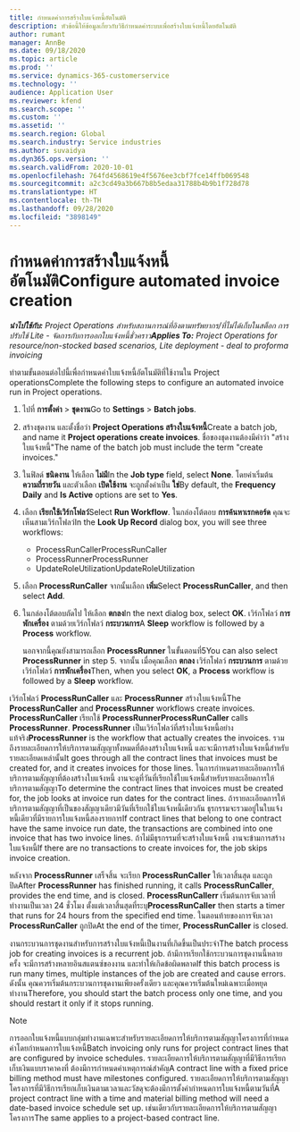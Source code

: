 ```yaml
---
title: กำหนดค่าการสร้างใบแจ้งหนี้อัตโนมัติ
description: หัวข้อนี้ให้ข้อมูลเกี่ยวกับวิธีกำหนดค่าระบบเพื่อสร้างใบแจ้งหนี้โดยอัตโนมัติ
author: rumant
manager: AnnBe
ms.date: 09/18/2020
ms.topic: article
ms.prod: ''
ms.service: dynamics-365-customerservice
ms.technology: ''
audience: Application User
ms.reviewer: kfend
ms.search.scope: ''
ms.custom: ''
ms.assetid: ''
ms.search.region: Global
ms.search.industry: Service industries
ms.author: suvaidya
ms.dyn365.ops.version: ''
ms.search.validFrom: 2020-10-01
ms.openlocfilehash: 764fd4568619e4f5676ee3cbf7fce14ffb069548
ms.sourcegitcommit: a2c3cd49a3b667b8b5edaa31788b4b9b1f728d78
ms.translationtype: HT
ms.contentlocale: th-TH
ms.lasthandoff: 09/28/2020
ms.locfileid: "3898149"
---
```

# <a name="configure-automated-invoice-creation"></a><span data-ttu-id="cc8e0-103">กำหนดค่าการสร้างใบแจ้งหนี้อัตโนมัติ</span><span class="sxs-lookup"><span data-stu-id="cc8e0-103">Configure automated invoice creation</span></span>

<span data-ttu-id="cc8e0-104">_**นำไปใช้กับ:** Project Operations สำหรับสถานการณ์ที่อิงตามทรัพยากร/ที่ไม่ได้เก็บในสต็อก การปรับใช้ Lite - จัดการกับการออกใบแจ้งหนี้ชั่วคราว_</span><span class="sxs-lookup"><span data-stu-id="cc8e0-104">_**Applies To:** Project Operations for resource/non-stocked based scenarios, Lite deployment - deal to proforma invoicing_</span></span>

<span data-ttu-id="cc8e0-105">ทำตามขั้นตอนต่อไปนี้เพื่อกำหนดค่าใบแจ้งหนี้อัตโนมัติที่ใช้งานใน Project operations</span><span class="sxs-lookup"><span data-stu-id="cc8e0-105">Complete the following steps to configure an automated invoice run in Project operations.</span></span>

1. <span data-ttu-id="cc8e0-106">ไปที่ **การตั้งค่า** \> **ชุดงาน**</span><span class="sxs-lookup"><span data-stu-id="cc8e0-106">Go to **Settings** \> **Batch jobs**.</span></span>
2. <span data-ttu-id="cc8e0-107">สร้างชุดงาน และตั้งชื่อว่า **Project Operations สร้างใบแจ้งหนี้**</span><span class="sxs-lookup"><span data-stu-id="cc8e0-107">Create a batch job, and name it **Project operations create invoices**.</span></span> <span data-ttu-id="cc8e0-108">ชื่อของชุดงานต้องมีคำว่า "สร้างใบแจ้งหนี้"</span><span class="sxs-lookup"><span data-stu-id="cc8e0-108">The name of the batch job must include the term "create invoices."</span></span>
3. <span data-ttu-id="cc8e0-109">ในฟิลด์ **ชนิดงาน** ให้เลือก **ไม่มี**</span><span class="sxs-lookup"><span data-stu-id="cc8e0-109">In the **Job type** field, select **None**.</span></span> <span data-ttu-id="cc8e0-110">โดยค่าเริ่มต้น **ความถี่รายวัน** และตัวเลือก **เปิดใช้งาน** จะถูกตั้งค่าเป็น **ใช่**</span><span class="sxs-lookup"><span data-stu-id="cc8e0-110">By default, the **Frequency Daily** and **Is Active** options are set to **Yes**.</span></span>
4. <span data-ttu-id="cc8e0-111">เลือก **เรียกใช้เวิร์กโฟลว์**</span><span class="sxs-lookup"><span data-stu-id="cc8e0-111">Select **Run Workflow**.</span></span> <span data-ttu-id="cc8e0-112">ในกล่องโต้ตอบ **การค้นหาเรกคอร์ด** คุณจะเห็นสามเวิร์กโฟลว์</span><span class="sxs-lookup"><span data-stu-id="cc8e0-112">In the **Look Up Record** dialog box, you will see three workflows:</span></span>

    - <span data-ttu-id="cc8e0-113">ProcessRunCaller</span><span class="sxs-lookup"><span data-stu-id="cc8e0-113">ProcessRunCaller</span></span>
    - <span data-ttu-id="cc8e0-114">ProcessRunner</span><span class="sxs-lookup"><span data-stu-id="cc8e0-114">ProcessRunner</span></span>
    - <span data-ttu-id="cc8e0-115">UpdateRoleUtilization</span><span class="sxs-lookup"><span data-stu-id="cc8e0-115">UpdateRoleUtilization</span></span>

5. <span data-ttu-id="cc8e0-116">เลือก **ProcessRunCaller** จากนั้นเลือก **เพิ่ม**</span><span class="sxs-lookup"><span data-stu-id="cc8e0-116">Select **ProcessRunCaller**, and then select **Add**.</span></span>
6. <span data-ttu-id="cc8e0-117">ในกล่องโต้ตอบถัดไป ให้เลือก **ตกลง**</span><span class="sxs-lookup"><span data-stu-id="cc8e0-117">In the next dialog box, select **OK**.</span></span> <span data-ttu-id="cc8e0-118">เวิร์กโฟลว์ **การพักเครื่อง** ตามด้วยเวิร์กโฟลว์ **กระบวนการ**</span><span class="sxs-lookup"><span data-stu-id="cc8e0-118">A **Sleep** workflow is followed by a **Process** workflow.</span></span>

    <span data-ttu-id="cc8e0-119">นอกจากนี้คุณยังสามารถเลือก **ProcessRunner** ในขั้นตอนที่5</span><span class="sxs-lookup"><span data-stu-id="cc8e0-119">You can also select **ProcessRunner** in step 5.</span></span> <span data-ttu-id="cc8e0-120">จากนั้น เมื่อคุณเลือก **ตกลง** เวิร์กโฟลว์ **กระบวนการ** ตามด้วยเวิร์กโฟลว์ **การพักเครื่อง**</span><span class="sxs-lookup"><span data-stu-id="cc8e0-120">Then, when you select **OK**, a **Process** workflow is followed by a **Sleep** workflow.</span></span>

<span data-ttu-id="cc8e0-121">เวิร์กโฟลว์ **ProcessRunCaller** และ **ProcessRunner** สร้างใบแจ้งหนี้</span><span class="sxs-lookup"><span data-stu-id="cc8e0-121">The **ProcessRunCaller** and **ProcessRunner** workflows create invoices.</span></span> <span data-ttu-id="cc8e0-122">**ProcessRunCaller** เรียกใช้ **ProcessRunner**</span><span class="sxs-lookup"><span data-stu-id="cc8e0-122">**ProcessRunCaller** calls **ProcessRunner**.</span></span> <span data-ttu-id="cc8e0-123">**ProcessRunner** เป็นเวิร์กโฟลว์ที่สร้างใบแจ้งหนี้อย่างแท้จริง</span><span class="sxs-lookup"><span data-stu-id="cc8e0-123">**ProcessRunner** is the workflow that actually creates the invoices.</span></span> <span data-ttu-id="cc8e0-124">รวมถึงรายละเอียดการให้บริการตามสัญญาทั้งหมดที่ต้องสร้างใบแจ้งหนี้ และจะมีการสร้างใบแจ้งหนี้สำหรับรายละเอียดเหล่านั้น</span><span class="sxs-lookup"><span data-stu-id="cc8e0-124">It goes through all the contract lines that invoices must be created for, and it creates invoices for those lines.</span></span> <span data-ttu-id="cc8e0-125">ในการกำหนดรายละเอียดการให้บริการตามสัญญาที่ต้องสร้างใบแจ้งหนี้ งานจะดูที่วันที่เรียกใช้ใบแจ้งหนี้สำหรับรายละเอียดการให้บริการตามสัญญา</span><span class="sxs-lookup"><span data-stu-id="cc8e0-125">To determine the contract lines that invoices must be created for, the job looks at invoice run dates for the contract lines.</span></span> <span data-ttu-id="cc8e0-126">ถ้ารายละเอียดการให้บริการตามสัญญาที่เป็นของสัญญาเดียวมีวันที่เรียกใช้ใบแจ้งหนี้เดียวกัน ธุรกรรมจะรวมอยู่ในใบแจ้งหนี้เดียวที่มีรายการใบแจ้งหนี้สองรายการ</span><span class="sxs-lookup"><span data-stu-id="cc8e0-126">If contract lines that belong to one contract have the same invoice run date, the transactions are combined into one invoice that has two invoice lines.</span></span> <span data-ttu-id="cc8e0-127">ถ้าไม่มีธุรกรรมที่จะสร้างใบแจ้งหนี้ งานจะข้ามการสร้างใบแจ้งหนี้</span><span class="sxs-lookup"><span data-stu-id="cc8e0-127">If there are no transactions to create invoices for, the job skips invoice creation.</span></span>

<span data-ttu-id="cc8e0-128">หลังจาก **ProcessRunner** เสร็จสิ้น จะเรียก **ProcessRunCaller** ให้เวลาสิ้นสุด และถูกปิด</span><span class="sxs-lookup"><span data-stu-id="cc8e0-128">After **ProcessRunner** has finished running, it calls **ProcessRunCaller**, provides the end time, and is closed.</span></span> <span data-ttu-id="cc8e0-129">**ProcessRunCallerr** เริ่มต้นการจับเวลาที่ทำงานเป็นเวลา 24 ชั่วโมง ตั้งแต่เวลาสิ้นสุดที่ระบุ</span><span class="sxs-lookup"><span data-stu-id="cc8e0-129">**ProcessRunCaller** then starts a timer that runs for 24 hours from the specified end time.</span></span> <span data-ttu-id="cc8e0-130">ในตอนท้ายของการจับเวลา **ProcessRunCaller** ถูกปิด</span><span class="sxs-lookup"><span data-stu-id="cc8e0-130">At the end of the timer, **ProcessRunCaller** is closed.</span></span>

<span data-ttu-id="cc8e0-131">งานกระบวนการชุดงานสำหรับการสร้างใบแจ้งหนี้เป็นงานที่เกิดขึ้นเป็นประจำ</span><span class="sxs-lookup"><span data-stu-id="cc8e0-131">The batch process job for creating invoices is a recurrent job.</span></span> <span data-ttu-id="cc8e0-132">ถ้ามีการเรียกใช้กระบวนการชุดงานนี้หลายครั้ง จะมีการสร้างหลายอินสแตนซ์ของงาน และทำให้เกิดข้อผิดพลาด</span><span class="sxs-lookup"><span data-stu-id="cc8e0-132">If this batch process is run many times, multiple instances of the job are created and cause errors.</span></span> <span data-ttu-id="cc8e0-133">ดังนั้น คุณควรเริ่มต้นกระบวนการชุดงานเพียงครั้งเดียว และคุณควรเริ่มต้นใหม่เฉพาะเมื่อหยุดทำงาน</span><span class="sxs-lookup"><span data-stu-id="cc8e0-133">Therefore, you should start the batch process only one time, and you should restart it only if it stops running.</span></span>

> [!NOTE]
> <span data-ttu-id="cc8e0-134">การออกใบแจ้งหนี้แบบกลุ่มทำงานเฉพาะสำหรับรายละเอียดการให้บริการตามสัญญาโครงการที่กำหนดค่าโดยกำหนดการใบแจ้งหนี้</span><span class="sxs-lookup"><span data-stu-id="cc8e0-134">Batch invoicing only runs for project contract lines that are configured by invoice schedules.</span></span> <span data-ttu-id="cc8e0-135">รายละเอียดการให้บริการตามสัญญาที่มีวิธีการเรียกเก็บเงินแบบราคาคงที่ ต้องมีการกำหนดค่าเหตุการณ์สำคัญ</span><span class="sxs-lookup"><span data-stu-id="cc8e0-135">A contract line with a fixed price billing method must have milestones configured.</span></span> <span data-ttu-id="cc8e0-136">รายละเอียดการให้บริการตามสัญญาโครงการที่มีวิธีการเรียกเก็บเงินตามเวลาและวัสดุจะต้องมีการตั้งค่ากำหนดการใบแจ้งหนี้ตามวันที่</span><span class="sxs-lookup"><span data-stu-id="cc8e0-136">A project contract line with a time and material billing method will need a date-based invoice schedule set up.</span></span> <span data-ttu-id="cc8e0-137">เช่นเดียวกับรายละเอียดการให้บริการตามสัญญาโครงการ</span><span class="sxs-lookup"><span data-stu-id="cc8e0-137">The same applies to a project-based contract line.</span></span>     
